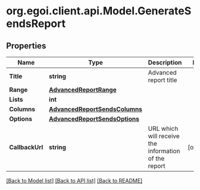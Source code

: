 
# org.egoi.client.api.Model.GenerateSendsReport

## Properties

Name | Type | Description | Notes
------------ | ------------- | ------------- | -------------
**Title** | **string** | Advanced report title | 
**Range** | [**AdvancedReportRange**](AdvancedReportRange.md) |  | 
**Lists** | **int** |  | 
**Columns** | [**AdvancedReportSendsColumns**](AdvancedReportSendsColumns.md) |  | 
**Options** | [**AdvancedReportSendsOptions**](AdvancedReportSendsOptions.md) |  | 
**CallbackUrl** | **string** | URL which will receive the information of the report | [optional] 

[[Back to Model list]](../README.md#documentation-for-models)
[[Back to API list]](../README.md#documentation-for-api-endpoints)
[[Back to README]](../README.md)

